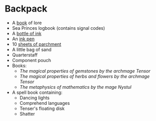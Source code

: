 # Backpack
- A [book](https://2014.5e.tools/items.html#book_phb) of lore
- Sea Princes logbook (contains signal codes)
- A [bottle of ink](https://2014.5e.tools/items.html#ink%20\(1-ounce%20bottle\)_phb)
- An [ink pen](https://2014.5e.tools/items.html#ink%20pen_phb)
- 10 [sheets of parchment](https://2014.5e.tools/items.html#parchment%20\(one%20sheet\)_phb)
- A little bag of sand
- Quarterstaff
- Component pouch
- Books:
	- *The magical properties of gemstones by the archmage Tensor*
	- *The magical properties of herbs and flowers by the archmage Tensor*
	- *The metaphysics of mathematics by the mage Nystul*
- A spell book containing:
	- Dancing lights
	- Comprehend languages
	- Tenser's floating disk
	- Shatter